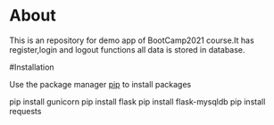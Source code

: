 # About

This is an repository for demo app of BootCamp2021 course.It has register,login and logout functions all data is stored in database.

#Installation

Use the package manager [pip](https://pip.pypa.io/en/stable/) to install packages

pip install gunicorn
pip install flask 
pip install flask-mysqldb 
pip install requests 


